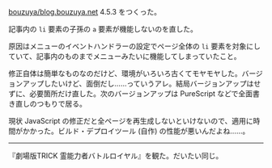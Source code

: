 [bouzuya/blog.bouzuya.net][] 4.5.3 をつくった。

記事内の `li` 要素の子孫の `a` 要素が機能しないのを直した。

原因はメニューのイベントハンドラーの設定でページ全体の `li` 要素を対象にしていて、記事内のものまでメニューみたいに機能してしまっていたこと。

修正自体は簡単なものなのだけど、環境がいろいろ古くてモヤモヤした。バージョンアップしたいけど、面倒だし……っていうアレ。結局バージョンアップはせずに、必要箇所だけ直した。次のバージョンアップは PureScript などで全面書き直しのつもりで居る。

現状 JavaScript の修正だと全ページを再生成しないといけないので、適用に時間がかかった。ビルド・デプロイツール (自作) の性能が悪いんだよね……。

-----

『劇場版TRICK 霊能力者バトルロイヤル』を観た。だいたい同じ。

[bouzuya/blog.bouzuya.net]: https://github.com/bouzuya/blog.bouzuya.net
